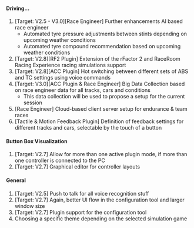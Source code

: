 #### Driving...
  1. [Target: V2.5 - V3.0][Race Engineer] Further enhancements AI based race engineer
	 - Automated tyre pressure adjustments between stints depending on upcoming weather conditions
	 - Automated tyre compound recommendation based on upcoming weather conditions
  2. [Target: V2.8][RF2 Plugin] Extension of the rFactor 2 and RaceRoom Racing Experience racing simulations support
  3. [Target: V2.8][ACC Plugin] Hot switching between different sets of ABS and TC settings using voice commands
  4. [Target: V3.0][ACC Plugin & Race Engineer] Big Data Collection based on race engineer data for all tracks, cars and conditions
	 - This data collection will be used to propose a setup for the current session
  5. [Race Engineer] Cloud-based client server setup for endurance & team races
  6. [Tactile & Motion Feedback Plugin] Definition of feedback settings for different tracks and cars, selectable by the touch of a button
  
#### Button Box Visualization
  1. [Target: V2.7] Allow for more than one active plugin mode, if more than one controller is connected to the PC
  2. [Target: V2.7] Graphical editor for controller layouts
  
#### General
  1. [Target: V2.5] Push to talk for all voice recognition stuff
  2. [Target: V2.7] Again, better UI flow in the configuration tool and larger window size
  3. [Target: V2.7] Plugin support for the configuration tool
  4. Choosing a specific theme depending on the selected simulation game